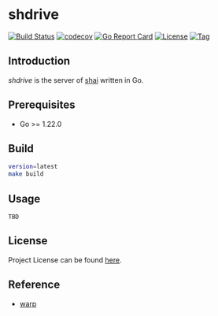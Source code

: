 # shdrive

[![Build Status](https://github.com/cligpt/shdrive/workflows/ci/badge.svg?branch=main&event=push)](https://github.com/cligpt/shdrive/actions?query=workflow%3Aci)
[![codecov](https://codecov.io/gh/cligpt/shdrive/branch/main/graph/badge.svg?token=El8oiyaIsD)](https://codecov.io/gh/cligpt/shdrive)
[![Go Report Card](https://goreportcard.com/badge/github.com/cligpt/shdrive)](https://goreportcard.com/report/github.com/cligpt/shdrive)
[![License](https://img.shields.io/github/license/cligpt/shdrive.svg)](https://github.com/cligpt/shdrive/blob/main/LICENSE)
[![Tag](https://img.shields.io/github/tag/cligpt/shdrive.svg)](https://github.com/cligpt/shdrive/tags)



## Introduction

*shdrive* is the server of [shai](https://github.com/cligpt/shai) written in Go.



## Prerequisites

- Go >= 1.22.0



## Build

```bash
version=latest
make build
```



## Usage

```
TBD
```



## License

Project License can be found [here](LICENSE).



## Reference

- [warp](https://www.warp.dev/)
